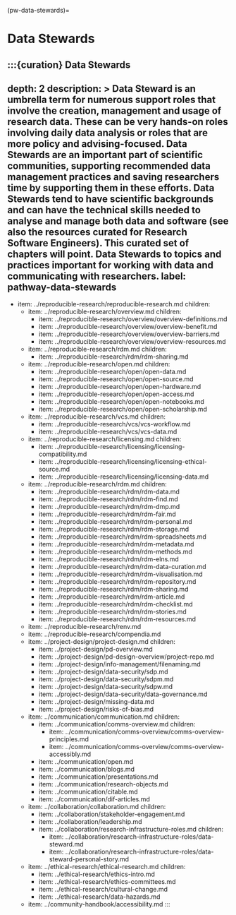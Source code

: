 (pw-data-stewards)=
# Data Stewards

:::{curation} Data Stewards
---
depth: 2
description: >
    Data Steward is an umbrella term for numerous support roles that involve the creation, management and usage of research data.
    These can be very hands-on roles involving daily data analysis or roles that are more policy and advising-focused.
    Data Stewards are an important part of scientific communities, supporting recommended data management practices and saving researchers time by supporting them in these efforts.
    Data Stewards tend to have scientific backgrounds and can have the technical skills needed to analyse and manage both data and software (see also the resources curated for Research Software Engineers).
    This curated set of chapters will point.
    Data Stewards to topics and practices important for working with data and communicating with researchers.
label: pathway-data-stewards
---
- item: ../reproducible-research/reproducible-research.md
  children:
    - item: ../reproducible-research/overview.md
      children:
        - item: ../reproducible-research/overview/overview-definitions.md
        - item: ../reproducible-research/overview/overview-benefit.md
        - item: ../reproducible-research/overview/overview-barriers.md
        - item: ../reproducible-research/overview/overview-resources.md
    - item: ../reproducible-research/rdm.md
      children:
        - item: ../reproducible-research/rdm/rdm-sharing.md
    - item: ../reproducible-research/open.md
      children:
        - item: ../reproducible-research/open/open-data.md
        - item: ../reproducible-research/open/open-source.md
        - item: ../reproducible-research/open/open-hardware.md
        - item: ../reproducible-research/open/open-access.md
        - item: ../reproducible-research/open/open-notebooks.md
        - item: ../reproducible-research/open/open-scholarship.md
    - item: ../reproducible-research/vcs.md
      children:
        - item: ../reproducible-research/vcs/vcs-workflow.md
        - item: ../reproducible-research/vcs/vcs-data.md
    - item: ../reproducible-research/licensing.md
      children:
        - item: ../reproducible-research/licensing/licensing-compatibility.md
        - item: ../reproducible-research/licensing/licensing-ethical-source.md
        - item: ../reproducible-research/licensing/licensing-data.md
    - item: ../reproducible-research/rdm.md
      children:
        - item: ../reproducible-research/rdm/rdm-data.md
        - item: ../reproducible-research/rdm/rdm-find.md
        - item: ../reproducible-research/rdm/rdm-dmp.md
        - item: ../reproducible-research/rdm/rdm-fair.md
        - item: ../reproducible-research/rdm/rdm-personal.md
        - item: ../reproducible-research/rdm/rdm-storage.md
        - item: ../reproducible-research/rdm/rdm-spreadsheets.md
        - item: ../reproducible-research/rdm/rdm-metadata.md
        - item: ../reproducible-research/rdm/rdm-methods.md
        - item: ../reproducible-research/rdm/rdm-elns.md
        - item: ../reproducible-research/rdm/rdm-data-curation.md
        - item: ../reproducible-research/rdm/rdm-visualisation.md
        - item: ../reproducible-research/rdm/rdm-repository.md
        - item: ../reproducible-research/rdm/rdm-sharing.md
        - item: ../reproducible-research/rdm/rdm-article.md
        - item: ../reproducible-research/rdm/rdm-checklist.md
        - item: ../reproducible-research/rdm/rdm-stories.md
        - item: ../reproducible-research/rdm/rdm-resources.md
    - item: ../reproducible-research/renv.md
    - item: ../reproducible-research/compendia.md
    - item: ../project-design/project-design.md
      children:
        - item: ../project-design/pd-overview.md
        - item: ../project-design/pd-design-overview/project-repo.md
        - item: ../project-design/info-management/filenaming.md
        - item: ../project-design/data-security/sdp.md
        - item: ../project-design/data-security/sdpm.md
        - item: ../project-design/data-security/sdpw.md
        - item: ../project-design/data-security/data-governance.md
        - item: ../project-design/missing-data.md
        - item: ../project-design/risks-of-bias.md
    - item: ../communication/communication.md
      children:
        - item: ../communication/comms-overview.md
          children:
            - item: ../communication/comms-overview/comms-overview-principles.md
            - item: ../communication/comms-overview/comms-overview-accessibly.md
        - item: ../communication/open.md
        - item: ../communication/blogs.md
        - item: ../communication/presentations.md
        - item: ../communication/research-objects.md
        - item: ../communication/citable.md
        - item: ../communication/dif-articles.md
    - item: ../collaboration/collaboration.md
      children:
        - item: ../collaboration/stakeholder-engagement.md
        - item: ../collaboration/leadership.md
        - item: ../collaboration/research-infrastructure-roles.md
          children:
            - item: ../collaboration/research-infrastructure-roles/data-steward.md
            - item: ../collaboration/research-infrastructure-roles/data-steward-personal-story.md
    - item: ../ethical-research/ethical-research.md
      children:
        - item: ../ethical-research/ethics-intro.md
        - item: ../ethical-research/ethics-committees.md
        - item: ../ethical-research/cultural-change.md
        - item: ../ethical-research/data-hazards.md
    - item: ../community-handbook/accessibility.md
:::

